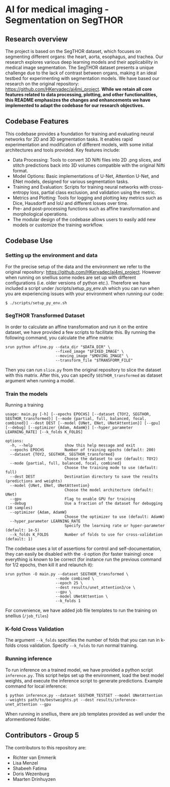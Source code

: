 # AI for medical imaging - Segmentation on SegTHOR

## Research overview
The project is based on the SegTHOR dataset, which focuses on segmenting different organs: the heart, aorta, esophagus, and trachea. Our research explores various deep learning models and their applicability in medical image segmentation. The SegTHOR dataset presents a unique challenge due to the lack of contrast between organs, making it an ideal testbed for experimenting with segmentation models. We have based our research on the original repository: https://github.com/HKervadec/ai4mi_project. **While we retain all core features related to data processing, plotting, and other functionalities, this README emphasizes the changes and enhancements we have implemented to adapt the codebase for our research objectives.**

## Codebase Features
This codebase provides a foundation for training and evaluating neural networks for 2D and 3D segmentation tasks. It enables rapid experimentation and modification of different models, with some initial architectures and tools provided. Key features include:

* Data Processing: Tools to convert 3D Nifti files into 2D .png slices, and stitch predictions back into 3D volumes compatible with the original Nifti format.
* Model Options: Basic implementations of U-Net, Attention U-Net, and ENet models, designed for various segmentation tasks.
* Training and Evaluation: Scripts for training neural networks with cross-entropy loss, partial class exclusion, and validation using the metric.
* Metrics and Plotting: Tools for logging and plotting key metrics such as Dice, Hausdorff and IoU and different losses over time.
* Pre- and post-processing functions such as affine transformation and morphological operations.
* The modular design of the codebase allows users to easily add new models or customize the training workflow.

## Codebase Use
### Setting up the environment and data
For the precise setup of the data and the environment we refer to the original repository: https://github.com/HKervadec/ai4mi_project. 
However when running on snellius some nodes are set up with different configurations (i.e. older versions of python etc.). Therefore we have included a script under /scripts/setup_py_env.sh which you can run when you are experiencing issues with your environment when running our code:
```
$ ./scripts/setup_py_env.sh
```

### SegTHOR Transformed Dataset
In order to calculate an affine transformation and run it on the entire dataset, we have provided a few scripts to facilitate this.
By running the following command, you calculate the affine matrix:
```
srun python affine.py --data_dir "$DATA_DIR" \
                      --fixed_image "$FIXED_IMAGE" \
                      --moving_image "$MOVING_IMAGE" \
                      --transform_file "$TRANSFORM_FILE"
```
Then you can run `slice.py` from the original repository to slice the dataset with this matrix. After this, you can specify `SEGTHOR_transformed` as dataset argument when running a model.

### Train the models
Running a training
```
usage: main.py [-h] [--epochs EPOCHS] [--dataset {TOY2, SEGTHOR, SEGTHOR_transformed}] [--mode {partial, full, balanced, focal, combined}] --dest DEST [--model {UNet, ENet, UNetAttention}] [--gpu] [--debug] [--optimizer {Adam, AdamW}] [--hyper_parameter LEARNING_RATE] [--k_folds K_FOLDS]

options:
  -h, --help              show this help message and exit
  --epochs EPOCHS         Number of training epochs (default: 200)
  --dataset {TOY2, SEGTHOR, SEGTHOR_transformed}
                          Choose the dataset to use (default: TOY2)
  --mode {partial, full, balanced, focal, combined}
                          Choose the training mode to use (default: full)
  --dest DEST             Destination directory to save the results (predictions and weights)
  --model {UNet, ENet, UNetAttention}
                          Choose the model architecture (default: UNet)
  --gpu                   Flag to enable GPU for training
  --debug                 Use a fraction of the dataset for debugging (10 samples)
  --optimizer {Adam, AdamW}
                          Choose the optimizer to use (default: AdamW)
  --hyper_parameter LEARNING_RATE
                          Specify the learning rate or hyper-parameter (default: 1e-5)
  --k_folds K_FOLDS       Number of folds to use for cross-validation (default: 1)

```

The codebase uses a lot of assertions for control and self-documentation, they can easily be disabled with the `-O` option (for faster training) once everything is known to be correct (for instance run the previous command for 1/2 epochs, then kill it and relaunch it):
```
srun python -O main.py --dataset SEGTHOR_transformed \
                      --mode combined \
                      --epoch 25 \
                      --dest results/unet_attention3/ce \
                      --gpu \
                      --model UNetAttention \
                      --k_folds 1
```
For convenience, we have added job file templates to run the training on snellius (`/job_files`)

### K-fold Cross Validation
The argument `--k_folds` specifies the number of folds that you can run in k-folds cross validation. Specify `--k_folds` to run normal training.

### Running inference
To run inference on a trained model, we have provided a python script `inference.py`. This script helps set up the environment, load the best model weights, and execute the inference script to generate predictions.
Example command for local inference:
```
$ python inference.py --dataset SEGTHOR_TESTSET --model UNetAttention --weights path/to/bestweights.pt --dest results/inference-unet_attention --gpu
```
When running in snellius, there are job templates provided as well under the aformentioned folder.

## Contributors - Group 5
The contributors to this repository are:
* Richter van Emmerik
* Lisa Menzel
* Shabeeh Fatima
* Doris Wezenburg
* Maarten Drinhuyzen
